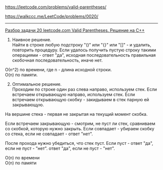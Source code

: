 https://leetcode.com/problems/valid-parentheses/

https://walkccc.me/LeetCode/problems/0020/

_________

[Разбор задачи 20 leetcode.com Valid Parentheses. Решение на C++](https://www.youtube.com/watch?v=lXUmw5lzkTk&ab_channel=3.5%D0%B7%D0%B0%D0%B4%D0%B0%D1%87%D0%B8%D0%B2%D0%BD%D0%B5%D0%B4%D0%B5%D0%BB%D1%8E)

1. Наивное решение.  
Найти в строке любую подстроку "()" или "{}" или "[]" - и удалить, повторить процедуру. 
Если удалось получить пустую строку такими операциями - ответ "да", исходная последовательность правильная скобочная последовательность, иначе нет.

О(n^2) по времени, где n - длина исходной строки.  
O(n) по памяти.

2. Оптимальное решение.  
Проходим по строке один раз слева направо, используем стек. 
Если встречаем открывающую направо, используем стек. 
Если встречаем открывающую скобку - закидываем в стек парную ей закрывающую.

На вершине стека - первая не закрытая на текущий момент скобка.

Если встречаем закрывающую - смотрим, не пуст ли стек, сравниваем со скобкой, которую нужно закрыть.
Если совпадает - убираем скобку со стека, если не совпадает - ответ "нет".

После прохода нужно убедиться, что стек пуст. Если пуст - ответ "да", если не пуст - "нет".
ответ "да", если не пуст - "нет".

O(n) по времени  
O(n) по памяти

